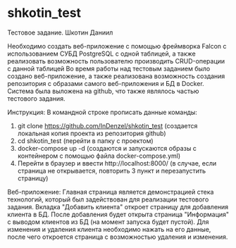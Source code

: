 # shkotin_test
Тестовое задание. Шкотин Даниил

Необходимо создать веб-приложение с помощью фреймворка Falcon с использованием СУБД PostgreSQL c одной таблицей, а также реализовать возможность пользователю производить CRUD-операции с данной таблицей
Во время работы над тестовым заданием было создано веб-приложение, а также реализована возможность создания репозитория с образами самого веб-приложения и БД в Docker.
Система была выложена на github, что также являлось частью тестового задания.

Инструкция:
В командной строке прописать данные команды:
1) git clone https://github.com/InDenzel/shkotin_test (создается локальная копия проекта из репозитория github)
2) cd shkotin_test (перейти в папку с проектом)
3) docker-compose up -d (создаются и запускаются образы с контейнером с помощью файла docker-compose.yml)
4) Перейти в браузер и ввести http://localhost:8000/ (в случае, если страница не открывается, повторить 3 пункт и перезапустить страницу)

Веб-приложение:
Главная страница является демонстрацией стека технологий, который был задействован для реализации тестового задания.
Вкладка "Добавить клиента" откроет страницу для добавления клиента в БД. 
После добавления будет открыта страница "Информация" с выводом клиентов из БД (на момент запуска будет пустой).
Для изменения и удаления клиента необходимо нажать на его данные, после чего откроется страница с возможностью удаления и изменения.
